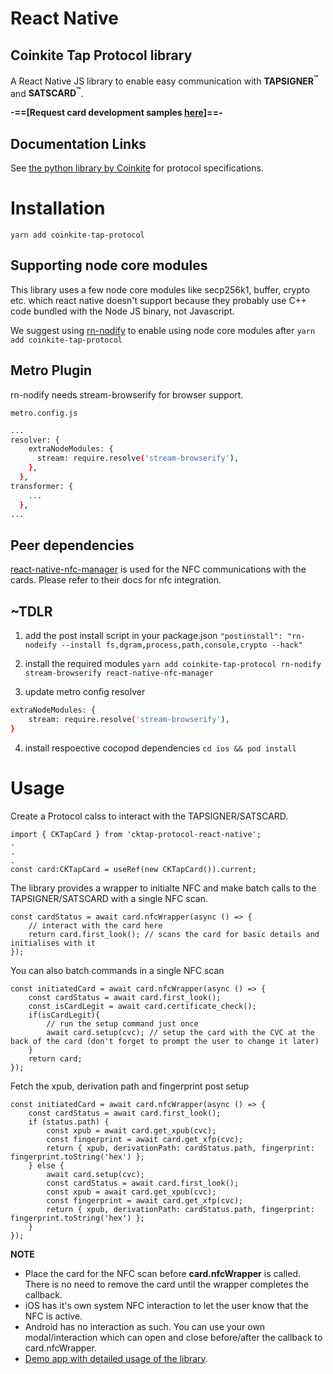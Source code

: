 # React Native

## Coinkite Tap Protocol library

A React Native JS library to enable easy communication
with **TAPSIGNER<sup>&trade;</sup>** and **SATSCARD<sup>&trade;</sup>**.

**-==[Request card development samples [here](https://coinkite.cards/dev)]==-**

## Documentation Links

See [the python library by Coinkite](https://github.com/coinkite/coinkite-tap-proto) for protocol specifications.

# Installation

`yarn add coinkite-tap-protocol`

## Supporting node core modules

This library uses a few node core modules like secp256k1, buffer, crypto etc. which react native doesn't support because they probably use C++ code bundled with the Node JS binary, not Javascript.

We suggest using [rn-nodify](https://github.com/tradle/rn-nodeify) to enable using node core modules after `yarn add coinkite-tap-protocol`

## Metro Plugin

rn-nodify needs stream-browserify for browser support.

`metro.config.js`

```sh
...
resolver: {
    extraNodeModules: {
      stream: require.resolve('stream-browserify'),
    },
  },
transformer: {
    ...
  },
...
```

## Peer dependencies

[react-native-nfc-manager](https://github.com/revtel/react-native-nfc-manager) is used for the NFC communications with the cards. Please refer to their docs for nfc integration.

## ~TDLR

1. add the post install script in your package.json
   `"postinstall": "rn-nodeify --install fs,dgram,process,path,console,crypto --hack"`

2. install the required modules
   `yarn add coinkite-tap-protocol rn-nodify stream-browserify react-native-nfc-manager`

3. update metro config resolver

```sh
extraNodeModules: {
    stream: require.resolve('stream-browserify'),
}
```

4. install respoective cocopod dependencies
   `cd ios && pod install`


# Usage

Create a Protocol calss to interact with the TAPSIGNER/SATSCARD.
```tsx
import { CKTapCard } from 'cktap-protocol-react-native';
.
.
.
const card:CKTapCard = useRef(new CKTapCard()).current;
```


The library provides a wrapper to initialte NFC and make batch calls to the TAPSIGNER/SATSCARD with a single NFC scan.
```tsx
const cardStatus = await card.nfcWrapper(async () => {
    // interact with the card here
    return card.first_look(); // scans the card for basic details and initialises with it
});
```


You can also batch commands in a single NFC scan
```tsx
const initiatedCard = await card.nfcWrapper(async () => {
    const cardStatus = await card.first_look();
    const isCardLegit = await card.certificate_check();
    if(isCardLegit){
        // run the setup command just once
        await card.setup(cvc); // setup the card with the CVC at the back of the card (don't forget to prompt the user to change it later)
    }
    return card;
});
```


Fetch the xpub, derivation path and fingerprint post setup
```tsx
const initiatedCard = await card.nfcWrapper(async () => {
    const cardStatus = await card.first_look();
    if (status.path) {
        const xpub = await card.get_xpub(cvc);
        const fingerprint = await card.get_xfp(cvc);
        return { xpub, derivationPath: cardStatus.path, fingerprint: fingerprint.toString('hex') };
    } else {
        await card.setup(cvc);
        const cardStatus = await card.first_look();
        const xpub = await card.get_xpub(cvc);
        const fingerprint = await card.get_xfp(cvc);
        return { xpub, derivationPath: cardStatus.path, fingerprint: fingerprint.toString('hex') };
    }
});
```


**NOTE**
* Place the card for the NFC scan before **card.nfcWrapper** is called. There is no need to remove the card until the wrapper completes the callback.
* iOS has it's own system NFC interaction to let the user know that the NFC is active.
* Android has no interaction as such. You can use your own modal/interaction which can open and close before/after the callback to card.nfcWrapper.
* [Demo app with detailed usage of the library](https://github.com/bithyve/Cktap-Demo).
